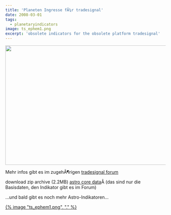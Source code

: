 ```yaml
---
title: 'Planeten Ingresse fÃ¼r tradesignal'
date: 2008-03-01
tags:
  - planetaryindicators
image: ts_ephem1.png
excerpt: 'obsolete indicators for the obsolete platform tradesignal'
---
```

<p><img height="375" src="http://www.tradesignalonline.com/Wiki/WikiImage.ashx?chart/2613874" style="width: 580px; height: 375px" width="580"/></p>
<p>Mehr infos gibt es im zugehÃ¶rigen <a href="http://www.tradesignalonline.com/forum/thread.aspx?id=25415">tradesignal forum</a></p>
<p>download zip archive (2.2MB) <a href="/wp-content/uploads/2008/03/astro.ZIP" title="astro core data">astro core data</a>Â (das sind nur die Basisdaten, den Indikator gibt es im Forum)</p>
<p>…und bald gibt es noch mehr Astro-Indikatoren…</p>
<p><a href='{% image "ts_ephem1.png", "linkonly" %}' title="TradeSignal chart with gecentric ephemerides and aspect indication">{% image "ts_ephem1.png", "." %}</a></p>
